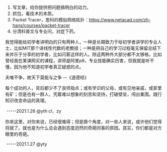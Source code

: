 1. 写文章，给你提供把问题搞明白的动力。
2. 抓包，看技术的本质。
3. Packet Tracer，思科的模拟网络拓扑：https://www.netacad.com/zh-hans/courses/packet-tracer
4. 分清科普文与专业问，对症下药。

我觉得能给初学者讲明白的只有两种人，一种是长期致力于给初学者讲学的专业人士，比如MIT那个讲线性代数的老教授；一种是把自己的学习过程毫无保留总结下来并乐于分享的初学者，比如闪客这样的人。除这两种外大部分都不太够格。比如曾经我在某课网买的课程，讲师是阿里p8，专业技能确实历害，但我就是听不懂，因为他不知道初学者真正疑惑的点。





夫唯不争，故天下莫能与之争    --《道德经》



每个成功的人，背后都少不了良师指点；或有学识的父母，或有见地亲戚，或家里有矿；但是也有一群人，凭着难以想象的刻苦和坚持，打破壁垒，闯出重围。践行知识改变命运的真理。

​																																																		-----2021.1.26 @yth  cl、zy

你来这里，对你来说，已经很难得；但是换个角度，对一些人来说，或许他们觉得将就了。就也是为什么总会遇到态度迥然的奇葩同事的原因。其实，你们都是对方眼里的奇葩。

​																																																		-----2021.1.27 @yty



